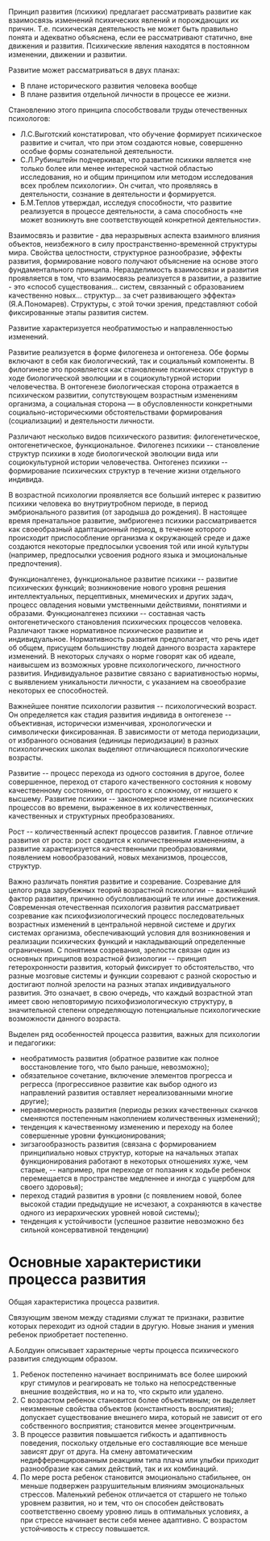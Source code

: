 Принцип развития (психики) предлагает рассматривать развитие как взаимосвязь изменений психических явлений и порождающих их причин. Т.е. психическая деятельность не может быть правильно понята и адекватно объяснена, если ее рассматривают статично, вне движения и развития. Психические явления находятся в постоянном изменении, движении и развитии.

Развитие может рассматриваться в двух планах: 
- В плане исторического развития человека вообще 
- В плане развития отдельной личности в процессе ее жизни.

Становлению этого принципа способствовали труды отечественных психологов:
- Л.С.Выготский констатировал, что обучение формирует психическое развитие и считал, что при этом создаются новые, совершенно особые формы сознательной деятельности. 
- С.Л.Рубинштейн подчеркивал, что развитие психики является «не только более или менее интересной частной областью исследования, но и общим принципом или методом исследования всех проблем психологии». Он считал, что проявляясь в деятельности, сознание в деятельности и формируется. 
-  Б.М.Теплов утверждал, исследуя способности, что развитие реализуется в процессе деятельности, а сама способность «не может возникнуть вне соответствующей конкретной деятельности».

Взаимосвязь и развитие - два неразрывных аспекта взаимного влияния объектов, неизбежного в силу пространственно-временной структуры мира. Свойства целостности, структурное разнообразие, эффекты развития, формирование нового получают объяснение на основе этого фундаментального принципа. Неразделимость взаимосвязи и развития проявляется в том, что взаимосвязь реализуется в развитии, а развитие - это «способ существования... систем, связанный с образованием качественно новых... структур... за счет развивающего эффекта» (Я.А.Пономарев). Структуры, с этой точки зрения, представляют собой фиксированные этапы развития систем.

Развитие характеризуется необ­ратимостью и направленностью изменений.

Развитие реализуется в форме филогенеза и онтогенеза. Обе формы включают в себя как биологический, так и социальный компоненты. В фило­гинезе это проявляется как становление психических структур в ходе биологической эволюции и в социокультурной истории человечества. В онтогенезе биологическая сторона отражается в психическом развитии, сопутствующем возрастным изменениям организма, а социальная сторона — в обусловленности конкрет­ными социально-историческими обстоятельствами формирования (социализации) и деятельности личности.

Различают несколько видов психического развития: филогенетическое, онтогенетическое, функциональное. Филогенез психики -- становление структур психики в ходе биологической эволюции вида или социокультурной истории человечества. Онтогенез психики -- формирование психических структур в течение жизни отдельного индивида.

В возрастной психологии проявляется все больший интерес к развитию психики человека во внутриутробном периоде, в период эмбрионального развития (от зародыша до рождения). В настоящее время пренатальное развитие, эмбриогенез психики рассматривается как своеобразный адаптационный период, в течение которого происходит приспособление организма к окружающей среде и даже создаются некоторые предпосылки усвоения той или иной культуры (например, предпосылки усвоения родного языка и эмоциональные предпочтения).

Функционалгенез, функциональное развитие психики -- развитие психических функций; возникновение нового уровня решения интеллектуальных, перцептивных, мнемических и других задач, процесс овладения новыми умственными действиями, понятиями и образами. Функционалгенез психики -- составная часть онтогенетического становления психических процессов человека. Различают также нормативное психическое развитие и индивидуальное. Нормативность развития предполагает, что речь идет об общем, присущем большинству людей данного возраста характере изменений. В некоторых случаях о норме говорят как об идеале, наивысшем из возможных уровне психологического, личностного развития. Индивидуальное развитие связано с вариативностью нормы, с выявлением уникальности личности, с указанием на своеобразие некоторых ее способностей.

Важнейшее понятие психологии развития -- психологический возраст. Он определяется как стадия развития индивида в онтогенезе -- объективная, исторически изменчивая, хронологически и символически фиксированная. В зависимости от метода периодизации, от избранного основания (единицы периодизации) в разных психологических школах выделяют отличающиеся психологические возрасты.

Развитие -- процесс перехода из одного состояния в другое, более совершенное, переход от старого качественного состояния к новому качественному состоянию, от простого к сложному, от низшего к высшему. Развитие психики -- закономерное изменение психических процессов во времени, выраженное в их количественных, качественных и структурных преобразованиях. 

Рост -- количественный аспект процессов развития. Главное отличие развития от роста: рост сводится к количественным изменениям, а развитие характеризуется качественными преобразованиями, появлением новообразований, новых механизмов, процессов, структур. 

Важно различать понятия развитие и созревание. Созревание для целого ряда зарубежных теорий возрастной психологии -- важнейший фактор развития, причинно обусловливающий те или иные достижения. Современная отечественная психология развития рассматривает созревание как психофизиологический процесс последовательных возрастных изменений в центральной нервной системе и других системах организма, обеспечивающий условия для возникновения и реализации психических функций и накладывающий определенные ограничения. С понятием созревания, зрелости связан один из основных принципов возрастной физиологии -- принцип гетерохронности развития, который фиксирует то обстоятельство, что разные мозговые системы и функции созревают с разной скоростью и достигают полной зрелости на разных этапах индивидуального развития. Это означает, в свою очередь, что каждый возрастной этап имеет свою неповторимую психофизиологическую структуру, в значительной степени определяющую потенциальные психологические возможности данного возраста.

Выделен ряд особенностей процесса развития, важных для психологии и педагогики:
- необратимость развития (обратное развитие как полное восстановление того, что было раньше, невозможно);
- обязательное сочетание, включение элементов прогресса и регресса (прогрессивное развитие как выбор одного из направлений развития оставляет нереализованными многие другие);
- неравномерность развития (периоды резких качественных скачков сменяются постепенным накоплением количественных изменений);
- тенденция к качественному изменению и переходу на более совершенные уровни функционирования;
- зигзагообразность развития (связана с формированием принципиально новых структур, которые на начальных этапах функционирования работают в некоторых отношениях хуже, чем старые, -- например, при переходе от ползания к ходьбе ребенок перемещается в пространстве медленнее и иногда с ущербом для своего здоровья);
- переход стадий развития в уровни (с появлением новой, более высокой стадии предыдущие не исчезают, а сохраняются в качестве одного из иерархических уровней новой системы);
- тенденция к устойчивости (успешное развитие невозможно без сильной консервативной тенденции)









# Основные характеристики процесса развития

Общая характеристика процесса развития.

Связующим звеном между стадиями служат те признаки, развитие которых переходит из одной стадии в другую. Новые знания и умения ребенок приобретает постепенно. 

А.Болдуин описывает характерные черты процесса психического развития следующим образом. 
1) Ребенок постепенно начинает воспринимать все более широкий круг стимулов и реагировать не только на непосредственные внешние воздействия, но и на то, что скрыто или удалено. 
2) С возрастом ребенок становится более объективным; он выделяет неизменные свойства объектов (константность восприятия); допускает существование внешнего мира, который не зависит от его собственного восприятия; становится менее эгоцентричным. 
3) В процессе развития повышается гибкость и адаптивность поведения, поскольку отдельные его составляющие все меньше зависят друг от друга. На смену автоматическим недифференцированным реакциям типа плача или улыбки приходит разнообразие как самих действий, так и их комбинаций. 
4) По мере роста ребенок становится эмоционально стабильнее, он меньше подвержен разрушительным влияниям эмоциональных стрессов. Маленький ребенок отличается от старшего не только уровнем развития, но и тем, что он способен действовать соответственно своему уровню лишь в оптимальных условиях, а при стрессе начинает вести себя менее адаптивно. С возрастом устойчивость к стрессу повышается. 